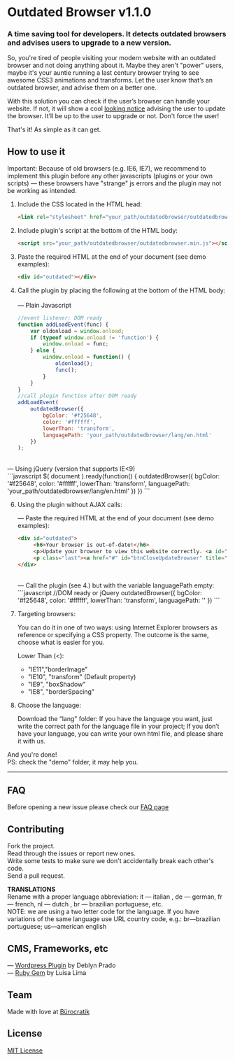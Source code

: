 # Outdated Browser v1.1.0

### A time saving tool for developers. It detects outdated browsers and advises users to upgrade to a new version.

So, you're tired of people visiting your modern website with an outdated browser and not doing anything about it.
Maybe they aren't "power" users, maybe it's your auntie running a last century browser trying to see awesome CSS3 animations and transforms. Let the user know that’s an outdated browser, and advise them on a better one.

With this solution you can check if the user’s browser can handle your website. If not, it will show a cool [looking notice](http://buro.pt/Wis6) advising the user to update the browser. It’ll be up to the user to upgrade or not. Don't force the user!

That's it! As simple as it can get.


## How to use it
Important: Because of old browsers (e.g. IE6, IE7), we recommend to implement this plugin before any other javascripts (plugins or your own scripts) — these browsers have "strange" js errors and the plugin may not be working as intended. 

1. Include the CSS located in the HTML head:

    ```html
    <link rel="stylesheet" href="your_path/outdatedbrowser/outdatedbrowser.min.css">    
    ```
    
2. Include plugin's script at the bottom of the HTML body:

    ```html
    <script src="your_path/outdatedbrowser/outdatedbrowser.min.js"></script>
    ```

3. Paste the required HTML at the end of your document (see demo examples):

    ```html
    <div id="outdated"></div>
    ```


4. Call the plugin by placing the following at the bottom of the HTML body:
<br><br>
— Plain Javascript <br>
    ```javascript
    //event listener: DOM ready
    function addLoadEvent(func) {
        var oldonload = window.onload;
        if (typeof window.onload != 'function') {
            window.onload = func;
        } else {
            window.onload = function() {
                oldonload();
                func();
            }
        }
    }
    //call plugin function after DOM ready
    addLoadEvent(
        outdatedBrowser({
            bgColor: '#f25648',
            color: '#ffffff',
            lowerThan: 'transform',
            languagePath: 'your_path/outdatedbrowser/lang/en.html'
        })
    );
    ```    
<br>
— Using jQuery (version that supports IE&lt;9) <br>
    ```javascript
    $( document ).ready(function() {
        outdatedBrowser({
            bgColor: '#f25648',
            color: '#ffffff',
            lowerThan: 'transform',
            languagePath: 'your_path/outdatedbrowser/lang/en.html'
        })
    })
    ```    

6. Using the plugin without AJAX calls:

    — Paste the required HTML at the end of your document (see demo examples):
    ```html
    <div id="outdated">
         <h6>Your browser is out-of-date!</h6>
         <p>Update your browser to view this website correctly. <a id="btnUpdateBrowser" href="http://outdatedbrowser.com/">Update my browser now </a></p>
         <p class="last"><a href="#" id="btnCloseUpdateBrowser" title="Close">&times;</a></p>
    </div>
    ```
    <br>
    — Call the plugin (see 4.) but with the variable languagePath empty:
     ```javascript
    //DOM ready or jQuery
        outdatedBrowser({
            bgColor: '#f25648',
            color: '#ffffff',
            lowerThan: 'transform',
            languagePath: ''
        })
    ```     
    
    
    
6. Targeting browsers:

    You can do it in one of two ways: using Internet Explorer browsers as reference or specifying a CSS property. The outcome is the same, choose what is easier for you.


    Lower Than (<):
    * "IE11","borderImage"
    * "IE10", "transform" (Default property)
    * "IE9", "boxShadow"
    * "IE8", "borderSpacing"

7. Choose the language:

	Download the “lang" folder: If you have the language you want, just write the correct path for the language file in your project; If you don’t have your language, you can write your own html file, and please share it with us.  
    
And you're done!
<br>PS: check the "demo" folder, it may help you.
***

<!--## Structure

The basic structure of the project is given in the following way:


    ├── demo/
    │   └── index.html
    ├── imgs/
    │   └── outdatedBrowser-close.gif
    ├── src/
    │   ├── jquery.easing.1.3.min.js
    │   ├── jquery.min.js
    │   ├── jquery.outdatedBrowser.js
    │   ├── jquery.outdatedBrowser.min.js
    │   └── outdatedBrowser.css-->


## FAQ

Before opening a new issue please check our [FAQ page](https://github.com/burocratik/outdated-browser/wiki/FAQ)


## Contributing

Fork the project.
<br>Read through the issues or report new ones.
<br>Write some tests to make sure we don't accidentally break each other's code.
<br>Send a pull request.

**TRANSLATIONS** <br>
Rename with a proper language abbreviation: it — italian , de — german, fr — french, nl — dutch , br — brazilian portuguese, etc. <br>
NOTE: we are using a two letter code for the language. If you have variations of the same language use URL country code, e.g.: br—brazilian portuguese; us—american english

## CMS, Frameworks, etc
— [Wordpress Plugin](https://github.com/deblynprado/wp-outdated-browser) by Deblyn Prado<br>
— [Ruby Gem](https://github.com/luisalima/outdatedbrowser_rails) by Luisa Lima

## Team

Made with love at [Bürocratik](http://burocratik.com)


## License

[MIT License](http://zenorocha.mit-license.org/)
